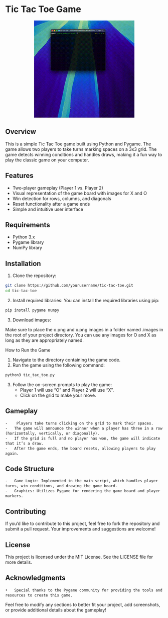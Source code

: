 # Tic Tac Toe Game

<p align="center">
  <img src=".images/output.gif" alt="Tic Tac Toe Game GIF" />
</p>

## Overview

This is a simple Tic Tac Toe game built using Python and Pygame. The game allows two players to take turns marking spaces on a 3x3 grid. The game detects winning conditions and handles draws, making it a fun way to play the classic game on your computer.

## Features

- Two-player gameplay (Player 1 vs. Player 2)
- Visual representation of the game board with images for X and O
- Win detection for rows, columns, and diagonals
- Reset functionality after a game ends
- Simple and intuitive user interface

## Requirements

- Python 3.x
- Pygame library
- NumPy library

## Installation

1.	Clone the repository:

```bash
git clone https://github.com/yourusername/tic-tac-toe.git
cd tic-tac-toe
```

2.	Install required libraries:
You can install the required libraries using pip:

```bash
pip install pygame numpy
```

3.	Download images:

Make sure to place the o.png and x.png images in a folder named .images in the root of your project directory. You can use any images for O and X as long as they are appropriately named.

How to Run the Game

1.	Navigate to the directory containing the game code.
2.	Run the game using the following command:

```bash
python3 tic_tac_toe.py
```

3.	Follow the on-screen prompts to play the game:
    - Player 1 will use “O” and Player 2 will use “X”.
    - Click on the grid to make your move.

## Gameplay

    -    Players take turns clicking on the grid to mark their spaces.
	-	The game will announce the winner when a player has three in a row (horizontally, vertically, or diagonally).
	-	If the grid is full and no player has won, the game will indicate that it’s a draw.
	-	After the game ends, the board resets, allowing players to play again.

## Code Structure

	-	Game Logic: Implemented in the main script, which handles player turns, win conditions, and drawing the game board.
	-	Graphics: Utilizes Pygame for rendering the game board and player markers.

## Contributing

If you’d like to contribute to this project, feel free to fork the repository and submit a pull request. Your improvements and suggestions are welcome!

## License

This project is licensed under the MIT License. See the LICENSE file for more details.

## Acknowledgments

	•	Special thanks to the Pygame community for providing the tools and resources to create this game.

Feel free to modify any sections to better fit your project, add screenshots, or provide additional details about the gameplay!